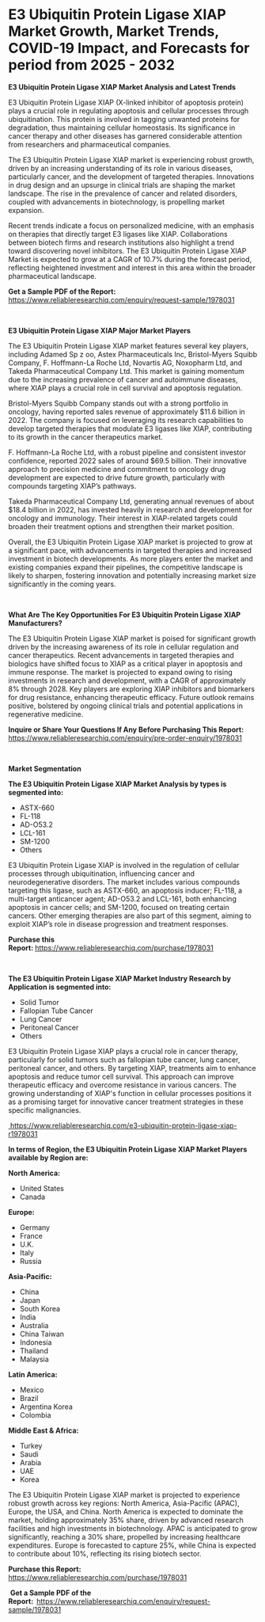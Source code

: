 <p><h1>E3 Ubiquitin Protein Ligase XIAP Market Growth, Market Trends, COVID-19 Impact, and Forecasts for period from 2025 - 2032</h1></p><p><strong>E3 Ubiquitin Protein Ligase XIAP Market Analysis and Latest Trends</strong></p>
<p><p>E3 Ubiquitin Protein Ligase XIAP (X-linked inhibitor of apoptosis protein) plays a crucial role in regulating apoptosis and cellular processes through ubiquitination. This protein is involved in tagging unwanted proteins for degradation, thus maintaining cellular homeostasis. Its significance in cancer therapy and other diseases has garnered considerable attention from researchers and pharmaceutical companies.</p><p>The E3 Ubiquitin Protein Ligase XIAP market is experiencing robust growth, driven by an increasing understanding of its role in various diseases, particularly cancer, and the development of targeted therapies. Innovations in drug design and an upsurge in clinical trials are shaping the market landscape. The rise in the prevalence of cancer and related disorders, coupled with advancements in biotechnology, is propelling market expansion.</p><p>Recent trends indicate a focus on personalized medicine, with an emphasis on therapies that directly target E3 ligases like XIAP. Collaborations between biotech firms and research institutions also highlight a trend toward discovering novel inhibitors. The E3 Ubiquitin Protein Ligase XIAP Market is expected to grow at a CAGR of 10.7% during the forecast period, reflecting heightened investment and interest in this area within the broader pharmaceutical landscape.</p></p>
<p><strong>Get a Sample PDF of the Report:&nbsp;</strong> <a href="https://www.reliableresearchiq.com/enquiry/request-sample/1978031?utm_campaign=1121&utm_medium=2&utm_source=Github&utm_content=ia&utm_term=19042025&utm_id=e3-ubiquitin-protein-ligase-xiap">https://www.reliableresearchiq.com/enquiry/request-sample/1978031</a></p>
<p>&nbsp;</p>
<p><strong>E3 Ubiquitin Protein Ligase XIAP Major Market Players</strong></p>
<p><p>The E3 Ubiquitin Protein Ligase XIAP market features several key players, including Adamed Sp z oo, Astex Pharmaceuticals Inc, Bristol-Myers Squibb Company, F. Hoffmann-La Roche Ltd, Novartis AG, Noxopharm Ltd, and Takeda Pharmaceutical Company Ltd. This market is gaining momentum due to the increasing prevalence of cancer and autoimmune diseases, where XIAP plays a crucial role in cell survival and apoptosis regulation.</p><p>Bristol-Myers Squibb Company stands out with a strong portfolio in oncology, having reported sales revenue of approximately $11.6 billion in 2022. The company is focused on leveraging its research capabilities to develop targeted therapies that modulate E3 ligases like XIAP, contributing to its growth in the cancer therapeutics market.</p><p>F. Hoffmann-La Roche Ltd, with a robust pipeline and consistent investor confidence, reported 2022 sales of around $69.5 billion. Their innovative approach to precision medicine and commitment to oncology drug development are expected to drive future growth, particularly with compounds targeting XIAP’s pathways.</p><p>Takeda Pharmaceutical Company Ltd, generating annual revenues of about $18.4 billion in 2022, has invested heavily in research and development for oncology and immunology. Their interest in XIAP-related targets could broaden their treatment options and strengthen their market position.</p><p>Overall, the E3 Ubiquitin Protein Ligase XIAP market is projected to grow at a significant pace, with advancements in targeted therapies and increased investment in biotech developments. As more players enter the market and existing companies expand their pipelines, the competitive landscape is likely to sharpen, fostering innovation and potentially increasing market size significantly in the coming years.</p></p>
<p>&nbsp;</p>
<p><strong>What Are The Key Opportunities For E3 Ubiquitin Protein Ligase XIAP Manufacturers?</strong></p>
<p><p>The E3 Ubiquitin Protein Ligase XIAP market is poised for significant growth driven by the increasing awareness of its role in cellular regulation and cancer therapeutics. Recent advancements in targeted therapies and biologics have shifted focus to XIAP as a critical player in apoptosis and immune response. The market is projected to expand owing to rising investments in research and development, with a CAGR of approximately 8% through 2028. Key players are exploring XIAP inhibitors and biomarkers for drug resistance, enhancing therapeutic efficacy. Future outlook remains positive, bolstered by ongoing clinical trials and potential applications in regenerative medicine.</p></p>
<p><strong>Inquire or Share Your Questions If Any Before Purchasing This Report:</strong> <a href="https://www.reliableresearchiq.com/enquiry/pre-order-enquiry/1978031?utm_campaign=1121&utm_medium=2&utm_source=Github&utm_content=ia&utm_term=19042025&utm_id=e3-ubiquitin-protein-ligase-xiap">https://www.reliableresearchiq.com/enquiry/pre-order-enquiry/1978031</a></p>
<p>&nbsp;</p>
<p><strong>Market Segmentation</strong></p>
<p><strong>The E3 Ubiquitin Protein Ligase XIAP Market Analysis by types is segmented into:</strong></p>
<p><ul><li>ASTX-660</li><li>FL-118</li><li>AD-O53.2</li><li>LCL-161</li><li>SM-1200</li><li>Others</li></ul></p>
<p><p>E3 Ubiquitin Protein Ligase XIAP is involved in the regulation of cellular processes through ubiquitination, influencing cancer and neurodegenerative disorders. The market includes various compounds targeting this ligase, such as ASTX-660, an apoptosis inducer; FL-118, a multi-target anticancer agent; AD-O53.2 and LCL-161, both enhancing apoptosis in cancer cells; and SM-1200, focused on treating certain cancers. Other emerging therapies are also part of this segment, aiming to exploit XIAP’s role in disease progression and treatment responses.</p></p>
<p><strong>Purchase this Report:&nbsp;</strong><a href="https://www.reliableresearchiq.com/purchase/1978031?utm_campaign=1121&utm_medium=2&utm_source=Github&utm_content=ia&utm_term=19042025&utm_id=e3-ubiquitin-protein-ligase-xiap">https://www.reliableresearchiq.com/purchase/1978031</a></p>
<p>&nbsp;</p>
<p><strong>The E3 Ubiquitin Protein Ligase XIAP Market Industry Research by Application is segmented into:</strong></p>
<p><ul><li>Solid Tumor</li><li>Fallopian Tube Cancer</li><li>Lung Cancer</li><li>Peritoneal Cancer</li><li>Others</li></ul></p>
<p><p>E3 Ubiquitin Protein Ligase XIAP plays a crucial role in cancer therapy, particularly for solid tumors such as fallopian tube cancer, lung cancer, peritoneal cancer, and others. By targeting XIAP, treatments aim to enhance apoptosis and reduce tumor cell survival. This approach can improve therapeutic efficacy and overcome resistance in various cancers. The growing understanding of XIAP's function in cellular processes positions it as a promising target for innovative cancer treatment strategies in these specific malignancies.</p></p>
<p><a href="https://www.reliableresearchiq.com/e3-ubiquitin-protein-ligase-xiap-r1978031?utm_campaign=1121&utm_medium=2&utm_source=Github&utm_content=ia&utm_term=19042025&utm_id=e3-ubiquitin-protein-ligase-xiap">&nbsp;https://www.reliableresearchiq.com/e3-ubiquitin-protein-ligase-xiap-r1978031</a></p>
<p><strong>In terms of Region, the E3 Ubiquitin Protein Ligase XIAP Market Players available by Region are:</strong></p>
<p>
    <p> <strong> North America: </strong>
        <ul>
            <li>United States</li>
            <li>Canada</li>
        </ul>
        </p> 
    <p> <strong> Europe: </strong>
        <ul>
            <li>Germany</li>
            <li>France</li>
            <li>U.K.</li>
            <li>Italy</li>
            <li>Russia</li>
        </ul>
        </p> 
    <p> <strong> Asia-Pacific: </strong>
        <ul>
            <li>China</li>
            <li>Japan</li>
            <li>South Korea</li>
            <li>India</li>
            <li>Australia</li>
            <li>China Taiwan</li>
            <li>Indonesia</li>
            <li>Thailand</li>
            <li>Malaysia</li>
        </ul>
        </p> 
    <p> <strong> Latin America: </strong>
        <ul>
            <li>Mexico</li>
            <li>Brazil</li>
            <li>Argentina Korea</li>
            <li>Colombia</li>
        </ul>
        </p> 
    <p> <strong> Middle East & Africa: </strong>
        <ul>
            <li>Turkey</li>
            <li>Saudi</li>
            <li>Arabia</li>
            <li>UAE</li>
            <li>Korea</li>
        </ul>
    </p>
    </p>
<p><p>The E3 Ubiquitin Protein Ligase XIAP market is projected to experience robust growth across key regions: North America, Asia-Pacific (APAC), Europe, the USA, and China. North America is expected to dominate the market, holding approximately 35% share, driven by advanced research facilities and high investments in biotechnology. APAC is anticipated to grow significantly, reaching a 30% share, propelled by increasing healthcare expenditures. Europe is forecasted to capture 25%, while China is expected to contribute about 10%, reflecting its rising biotech sector.</p></p>
<p><strong>Purchase this Report: </strong><a href="https://www.reliableresearchiq.com/purchase/1978031?utm_campaign=1121&utm_medium=2&utm_source=Github&utm_content=ia&utm_term=19042025&utm_id=e3-ubiquitin-protein-ligase-xiap">https://www.reliableresearchiq.com/purchase/1978031</a></p>
<p>&nbsp;<strong>Get a Sample PDF of the Report:&nbsp;&nbsp;</strong><a href="https://www.reliableresearchiq.com/enquiry/request-sample/1978031?utm_campaign=1121&utm_medium=2&utm_source=Github&utm_content=ia&utm_term=19042025&utm_id=e3-ubiquitin-protein-ligase-xiap">https://www.reliableresearchiq.com/enquiry/request-sample/1978031</a></p>
<p><strong></strong></p>
<p><p></p><p></p><p></p></p>